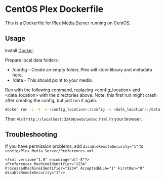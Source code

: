 # CentOS Plex Dockerfile

This is a Dockerfile for [Plex Media Server](https://plex.tv) running on CentOS.

## Usage
Install [Docker](https://www.docker.io/).

Prepare local data folders:

* /config - Create an empty folder, Plex will store library and metadata here.
* /data - This should point to your media.

Run with the following command, replacing <config_location> and <data_location> with the directories above. Note: this first run might crash after creating the config, but just run it again.

```sh
docker run -i -t -v <config_location>:/config -v <data_location>:/data -p 32400:32400 dlip/centos-base-plex
```

Then visit `http://localhost:32400/web/index.html` in your browser.

## Troubleshooting

If you have permission problems, add `disableRemoteSecurity="1"` to `config/Plex Media Server/Preferences.xml`

```
<?xml version="1.0" encoding="utf-8"?>
<Preferences MachineIdentifier="1234" ProcessedMachineIdentifier="1234" AcceptedEULA="1" FirstRun="0" disableRemoteSecurity="1"/>
```
